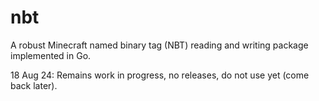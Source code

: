 # nbt
A robust Minecraft named binary tag (NBT) reading and writing package implemented in Go.

18 Aug 24: Remains work in progress, no releases, do not use yet (come back later).
